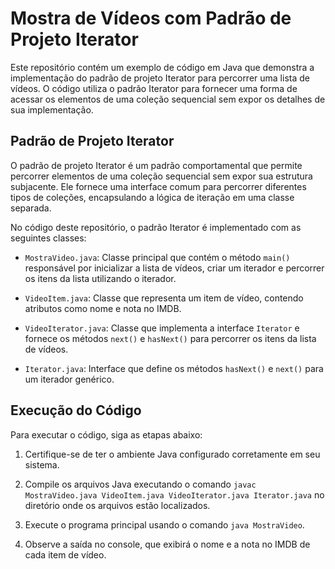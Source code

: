 # Mostra de Vídeos com Padrão de Projeto Iterator

Este repositório contém um exemplo de código em Java que demonstra a implementação do padrão de projeto Iterator para percorrer uma lista de vídeos. O código utiliza o padrão Iterator para fornecer uma forma de acessar os elementos de uma coleção sequencial sem expor os detalhes de sua implementação.

## Padrão de Projeto Iterator

O padrão de projeto Iterator é um padrão comportamental que permite percorrer elementos de uma coleção sequencial sem expor sua estrutura subjacente. Ele fornece uma interface comum para percorrer diferentes tipos de coleções, encapsulando a lógica de iteração em uma classe separada.

No código deste repositório, o padrão Iterator é implementado com as seguintes classes:

- `MostraVideo.java`: Classe principal que contém o método `main()` responsável por inicializar a lista de vídeos, criar um iterador e percorrer os itens da lista utilizando o iterador.

- `VideoItem.java`: Classe que representa um item de vídeo, contendo atributos como nome e nota no IMDB.

- `VideoIterator.java`: Classe que implementa a interface `Iterator` e fornece os métodos `next()` e `hasNext()` para percorrer os itens da lista de vídeos.

- `Iterator.java`: Interface que define os métodos `hasNext()` e `next()` para um iterador genérico.

## Execução do Código

Para executar o código, siga as etapas abaixo:

1. Certifique-se de ter o ambiente Java configurado corretamente em seu sistema.

2. Compile os arquivos Java executando o comando `javac MostraVideo.java VideoItem.java VideoIterator.java Iterator.java` no diretório onde os arquivos estão localizados.

3. Execute o programa principal usando o comando `java MostraVideo`.

4. Observe a saída no console, que exibirá o nome e a nota no IMDB de cada item de vídeo.


